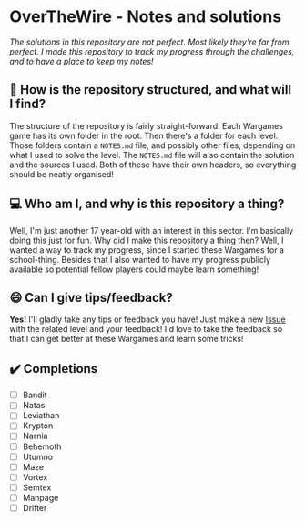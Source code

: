 # OverTheWire - Notes and solutions
*The solutions in this repository are not perfect. Most likely they're far from perfect. I made this repository to track my progress through the challenges, and to have a place to keep my notes!*

## 📁 How is the repository structured, and what will I find?
The structure of the repository is fairly straight-forward. Each Wargames game has its own folder in the root. Then there's a folder for each level. Those folders contain a `NOTES.md` file, and possibly other files, depending on what I used to solve the level. The `NOTES.md` file will also contain the solution and the sources I used. Both of these have their own headers, so everything should be neatly organised!

## 💻 Who am I, and why is this repository a thing?
Well, I'm just another 17 year-old with an interest in this sector. I'm basically doing this just for fun. Why did I make this repository a thing then? Well, I wanted a way to track my progress, since I started these Wargames for a school-thing. Besides that I also wanted to have my progress publicly available so potential fellow players could maybe learn something!

## 😄 Can I give tips/feedback?
**Yes!** I'll gladly take any tips or feedback you have! Just make a new [Issue](https://github.com/Xaaf/OverTheWire/issues/new) with the related level and your feedback! I'd love to take the feedback so that I can get better at these Wargames and learn some tricks!

## ✔️ Completions
- [ ] Bandit
- [ ] Natas
- [ ] Leviathan
- [ ] Krypton
- [ ] Narnia
- [ ] Behemoth
- [ ] Utumno
- [ ] Maze
- [ ] Vortex
- [ ] Semtex
- [ ] Manpage
- [ ] Drifter
